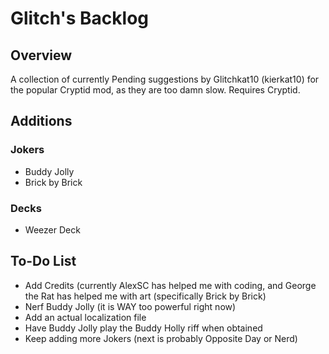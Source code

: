 # Glitch's Backlog
## Overview
A collection of currently Pending suggestions by Glitchkat10 (kierkat10) for the popular Cryptid mod, as they are too damn slow.
Requires Cryptid.
## Additions
### Jokers
- Buddy Jolly
- Brick by Brick
### Decks
- Weezer Deck
## To-Do List
- Add Credits (currently AlexSC has helped me with coding, and George the Rat has helped me with art (specifically Brick by Brick)
- Nerf Buddy Jolly (it is WAY too powerful right now)
- Add an actual localization file
- Have Buddy Jolly play the Buddy Holly riff when obtained
- Keep adding more Jokers (next is probably Opposite Day or Nerd)

